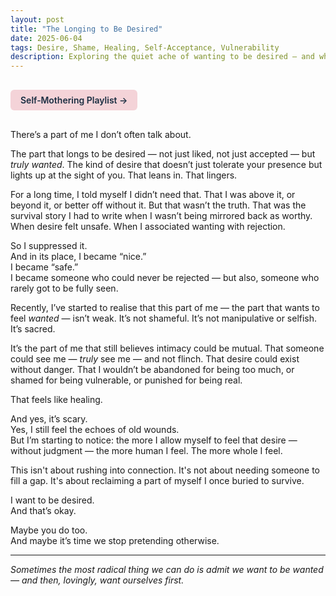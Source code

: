 ```yaml
---
layout: post
title: "The Longing to Be Desired"
date: 2025-06-04
tags: Desire, Shame, Healing, Self-Acceptance, Vulnerability
description: Exploring the quiet ache of wanting to be desired — and why it’s not something to be ashamed of.
---
```


<a href="https://music.youtube.com/playlist?list=PLuO5E1rh5RqIzePJeOjdXo62gwnYJ748_&si=NvtF0mzI9Sx2IoPu&shuffle=1" 
   target="_blank" 
   class="back-button"
   style="display:inline-block; margin: 1rem auto; background-color: #F4D3D8; color: #1A2D41; padding: 0.5rem 1rem; border-radius: 6px; font-weight: 600; text-decoration: none;">
  Self‑Mothering Playlist →
</a>

There’s a part of me I don’t often talk about.

The part that longs to be desired — not just liked, not just accepted — but *truly wanted*. The kind of desire that doesn’t just tolerate your presence but lights up at the sight of you. That leans in. That lingers.

For a long time, I told myself I didn’t need that. That I was above it, or beyond it, or better off without it. But that wasn’t the truth. That was the survival story I had to write when I wasn’t being mirrored back as worthy. When desire felt unsafe. When I associated wanting with rejection.

So I suppressed it.  
And in its place, I became “nice.”  
I became “safe.”  
I became someone who could never be rejected — but also, someone who rarely got to be fully seen.

Recently, I’ve started to realise that this part of me — the part that wants to feel *wanted* — isn’t weak. It’s not shameful. It’s not manipulative or selfish.  
It’s sacred.

It’s the part of me that still believes intimacy could be mutual. That someone could see me — *truly* see me — and not flinch. That desire could exist without danger. That I wouldn’t be abandoned for being too much, or shamed for being vulnerable, or punished for being real.

That feels like healing.

And yes, it’s scary.  
Yes, I still feel the echoes of old wounds.  
But I’m starting to notice: the more I allow myself to feel that desire — without judgment — the more human I feel. The more whole I feel.

This isn't about rushing into connection. It's not about needing someone to fill a gap. It's about reclaiming a part of myself I once buried to survive.

I want to be desired.  
And that’s okay.

Maybe you do too.  
And maybe it’s time we stop pretending otherwise.

---

*Sometimes the most radical thing we can do is admit we want to be wanted — and then, lovingly, want ourselves first.*
